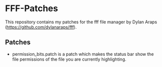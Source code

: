 # FFF-Patches

This repository contains my patches for the fff file manager by Dylan Araps (https://github.com/dylanaraps/fff).

## Patches
* permission_bits.patch is a patch which makes the status bar show the file permissions of the file you are currently highlighting.

